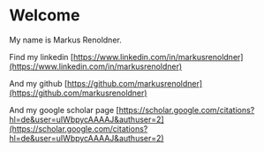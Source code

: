 # Welcome

My name is Markus Renoldner.

Find my linkedin [https://www.linkedin.com/in/markusrenoldner](https://www.linkedin.com/in/markusrenoldner)

And my github [https://github.com/markusrenoldner](https://github.com/markusrenoldner)

And my google scholar page [https://scholar.google.com/citations?hl=de&user=uIWbpycAAAAJ&authuser=2](https://scholar.google.com/citations?hl=de&user=uIWbpycAAAAJ&authuser=2)
